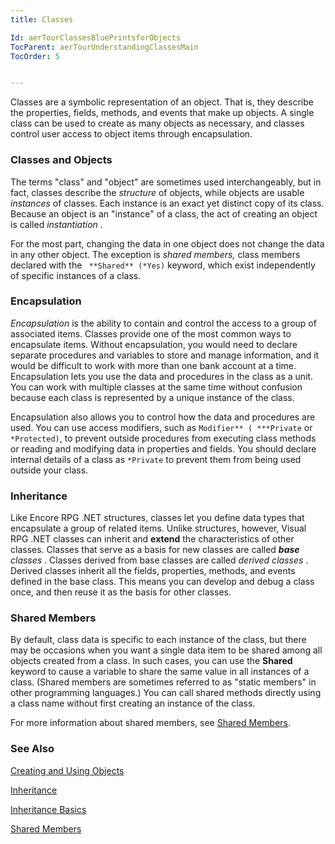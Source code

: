 ```yaml
---
title: Classes

Id: aerTourClassesBluePrintsforObjects
TocParent: aerTourUnderstandingClassesMain
TocOrder: 5


---
```


Classes are a symbolic representation of an object. That is, they describe the properties, fields, methods, and events that make up objects. A single class can be used to create as many objects as necessary, and classes control user access to object items through encapsulation. 

### Classes and Objects
The terms "class" and "object" are sometimes used interchangeably, but in fact, classes describe the *structure* of objects, while objects are usable *instances* of classes. Each instance is an exact yet distinct copy of its class. Because an object is an "instance" of a class, the act of creating an object is called *instantiation* . 

For the most part, changing the data in one object does not change the data in any other object. The exception is *shared members,* class members declared with the ``` **Shared** (*Yes)``` keyword, which exist independently of specific instances of a class. 

### Encapsulation
*Encapsulation* is the ability to contain and control the access to a group of associated items. Classes provide one of the most common ways to encapsulate items. Without encapsulation, you would need to declare separate procedures and variables to store and manage information, and it would be difficult to work with more than one bank account at a time. Encapsulation lets you use the data and procedures in the class as a unit. You can work with multiple classes at the same time without confusion because each class is represented by a unique instance of the class. 

Encapsulation also allows you to control how the data and procedures are used. You can use access modifiers, such as ```Modifier** ( ***Private``` or ```*Protected)```, to prevent outside procedures from executing class methods or reading and modifying data in properties and fields. You should declare internal details of a class as ```*Private``` to prevent them from being used outside your class. 

### Inheritance
Like Encore RPG .NET structures, classes let you define data types that encapsulate a group of related items. Unlike structures, however, Visual RPG .NET classes can inherit and **extend** the characteristics of other classes. Classes that serve as a basis for new classes are called ***base** classes* . Classes derived from base classes are called *derived classes* . Derived classes inherit all the fields, properties, methods, and events defined in the base class. This means you can develop and debug a class once, and then reuse it as the basis for other classes. 

### Shared Members
By default, class data is specific to each instance of the class, but there may be occasions when you want a single data item to be shared among all objects created from a class. In such cases, you can use the **Shared** keyword to cause a variable to share the same value in all instances of a class. (Shared members are sometimes referred to as "static members" in other programming languages.) You can call shared methods directly using a class name without first creating an instance of the class. 

For more information about shared members, see [Shared Members](SharedMembers.html). 

### See Also
[Creating and Using Objects](CreatingandUsingObjectsMain.html)

[Inheritance](InheritanceMain.html)

[Inheritance Basics](InheritanceBasics.html)

[Shared Members](SharedMembers.html) 
